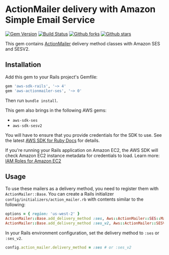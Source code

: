 # ActionMailer delivery with Amazon Simple Email Service

[![Gem Version](https://badge.fury.io/rb/aws-sdk-rails.svg)](https://badge.fury.io/rb/aws-sdk-rails)
[![Build Status](https://github.com/aws/aws-sdk-rails/workflows/CI/badge.svg)](https://github.com/aws/aws-sdk-rails/actions)
[![Github forks](https://img.shields.io/github/forks/aws/aws-sdk-rails.svg)](https://github.com/aws/aws-sdk-rails/network)
[![Github stars](https://img.shields.io/github/stars/aws/aws-sdk-rails.svg)](https://github.com/aws/aws-sdk-rails/stargazers)

This gem contains [ActionMailer](https://guides.rubyonrails.org/action_mailer_basics.html)
delivery method classes with Amazon SES and SESV2.

## Installation

Add this gem to your Rails project's Gemfile:

```ruby
gem 'aws-sdk-rails', '~> 4'
gem 'aws-actionmailer-ses', '~> 0'
```

Then run `bundle install`.

This gem also brings in the following AWS gems:

* `aws-sdk-ses`
* `aws-sdk-sesv2`

You will have to ensure that you provide credentials for the SDK to use. See the
latest [AWS SDK for Ruby Docs](https://docs.aws.amazon.com/sdk-for-ruby/v3/api/index.html#Configuration)
for details.

If you're running your Rails application on Amazon EC2, the AWS SDK will
check Amazon EC2 instance metadata for credentials to load. Learn more:
[IAM Roles for Amazon EC2](http://docs.aws.amazon.com/AWSEC2/latest/UserGuide/iam-roles-for-amazon-ec2.html)

## Usage

To use these mailers as a delivery method, you need to register them with
`ActionMailer::Base`. You can create a Rails initializer
`config/initializers/action_mailer.rb` with contents similar to the following:

```ruby
options = { region: 'us-west-2' }
ActionMailer::Base.add_delivery_method :ses, Aws::ActionMailer::SES::Mailer, **options
ActionMailer::Base.add_delivery_method :ses_v2, Aws::ActionMailer::SESV2::Mailer, **options
```

In your Rails environment configuration, set the delivery method to
`:ses` or `:ses_v2`.

```ruby
config.action_mailer.delivery_method = :ses # or :ses_v2
```
